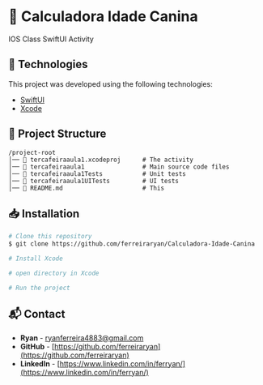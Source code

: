 # 📌 Calculadora Idade Canina

IOS Class SwiftUI Activity

## 🚀 Technologies

This project was developed using the following technologies:

- [SwiftUI](https://developer.apple.com/xcode/swiftui/)
- [Xcode](https://developer.apple.com/xcode/)

## 📂 Project Structure

```
/project-root
│── 📁 tercafeiraaula1.xcodeproj      # The activity
│── 📁 tercafeiraaula1                # Main source code files
│── 📁 tercafeiraaula1Tests           # Unit tests
│── 📁 tercafeiraaula1UITests         # UI tests
│── 📄 README.md                      # This 

```

## 📥 Installation

```sh
# Clone this repository
$ git clone https://github.com/ferreiraryan/Calculadora-Idade-Canina

# Install Xcode

# open directory in Xcode

# Run the project
```

## 📬 Contact

- **Ryan** - [ryanferreira4883@gmail.com](mailto:ryanferreira4883@gmail.com)
- **GitHub** - [https://github.com/ferreiraryan](https://github.com/ferreiraryan)
- **LinkedIn** - [https://www.linkedin.com/in/ferryan/](https://www.linkedin.com/in/ferryan/)


